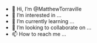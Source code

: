 - 👋 Hi, I’m @MatthewTorraville
- 👀 I’m interested in ...
- 🌱 I’m currently learning ...
- 💞️ I’m looking to collaborate on ...
- 📫 How to reach me ...

<!---
MatthewTorraville/MatthewTorraville is a ✨ special ✨ repository because its `README.md` (this file) appears on your GitHub profile.
You can click the Preview link to take a look at your changes.
--->
